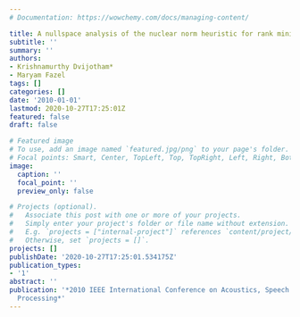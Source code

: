 ```yaml
---
# Documentation: https://wowchemy.com/docs/managing-content/

title: A nullspace analysis of the nuclear norm heuristic for rank minimization
subtitle: ''
summary: ''
authors:
- Krishnamurthy Dvijotham*
- Maryam Fazel
tags: []
categories: []
date: '2010-01-01'
lastmod: 2020-10-27T17:25:01Z
featured: false
draft: false

# Featured image
# To use, add an image named `featured.jpg/png` to your page's folder.
# Focal points: Smart, Center, TopLeft, Top, TopRight, Left, Right, BottomLeft, Bottom, BottomRight.
image:
  caption: ''
  focal_point: ''
  preview_only: false

# Projects (optional).
#   Associate this post with one or more of your projects.
#   Simply enter your project's folder or file name without extension.
#   E.g. `projects = ["internal-project"]` references `content/project/deep-learning/index.md`.
#   Otherwise, set `projects = []`.
projects: []
publishDate: '2020-10-27T17:25:01.534175Z'
publication_types:
- '1'
abstract: ''
publication: '*2010 IEEE International Conference on Acoustics, Speech and Signal
  Processing*'
---
```

